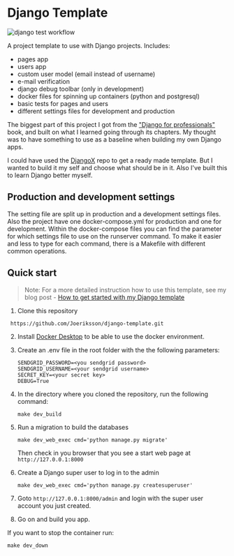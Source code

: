 # Django Template

![django test workflow](https://github.com/joeriksson/django-template/actions/workflows/django.yml/badge.svg)


A project template to use with Django projects. Includes:

- pages app
- users app
- custom user model (email instead of username)
- e-mail verification
- django debug toolbar (only in development)
- docker files for spinning up containers (python and postgresql)
- basic tests for pages and users
- different settings files for development and production

The biggest part of this project I got from the ["Django for professionals"](https://djangoforprofessionals.com) book, and built on what I learned going through its chapters. My thought was to have something to use as a baseline when building my own Django apps.

I could have used the [DjangoX](https://github.com/wsvincent/djangox) repo to get a ready made template. But I wanted to build it my self and choose what should be in it. Also I've built this to learn Django better myself.  

## Production and development settings

The setting file are split up in production and a development settings files. Also the project have one docker-compose.yml for production and one for development. Within the docker-compose files you can find the parameter for which settings file to use on the runserver command. To make it easier and less to type for each command, there is a Makefile with different common operations.

## Quick start

> Note: For a more detailed instruction how to use this template, see my blog post - [How to get started with my Django template](https://joeriksson.io/blog/how-to-get-started-with-my-django-template/)

1. Clone this repository

` https://github.com/Joeriksson/django-template.git`

2. Install [Docker Desktop](https://www.docker.com/products/docker-desktop) to be able to use the docker environment.

3. Create an .env file in the root folder with the the following parameters:

    ```ENVIRONMENT='development'
    SENDGRID_PASSWORD=<you sendgrid password>
    SENDGRID_USERNAME=<your sendgrid username>
    SECRET_KEY=<your secret key>
    DEBUG=True
    ```

4. In the directory where you cloned the repository, run the following command:

    `make dev_build`

5. Run a migration to build the databases

    `make dev_web_exec cmd='python manage.py migrate'`
    
    Then check in you browser that you see a start web page at `http://127.0.0.1:8000`

6. Create a Django super user to log in to the admin

    `make dev_web_exec cmd='python manage.py createsuperuser'`

7. Goto `http://127.0.0.1:8000/admin` and login with the super user account you just created.

8. Go on and build you app.

If you want to stop the container run:

  `make dev_down`


